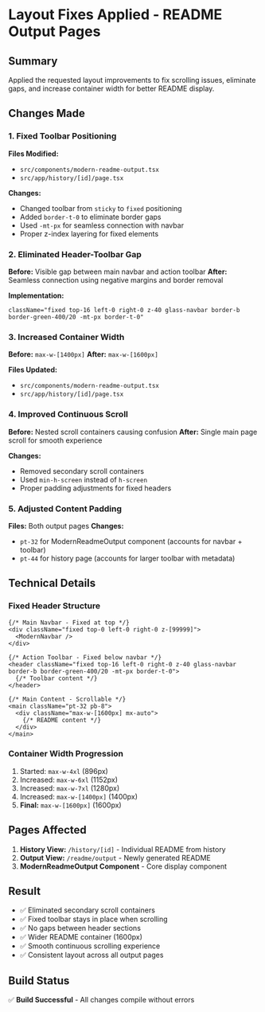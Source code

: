 # Layout Fixes Applied - README Output Pages

## Summary
Applied the requested layout improvements to fix scrolling issues, eliminate gaps, and increase container width for better README display.

## Changes Made

### 1. Fixed Toolbar Positioning
**Files Modified:**
- `src/components/modern-readme-output.tsx`
- `src/app/history/[id]/page.tsx`

**Changes:**
- Changed toolbar from `sticky` to `fixed` positioning
- Added `border-t-0` to eliminate border gaps
- Used `-mt-px` for seamless connection with navbar
- Proper z-index layering for fixed elements

### 2. Eliminated Header-Toolbar Gap
**Before:** Visible gap between main navbar and action toolbar
**After:** Seamless connection using negative margins and border removal

**Implementation:**
```tsx
className="fixed top-16 left-0 right-0 z-40 glass-navbar border-b border-green-400/20 -mt-px border-t-0"
```

### 3. Increased Container Width
**Before:** `max-w-[1400px]`
**After:** `max-w-[1600px]`

**Files Updated:**
- `src/components/modern-readme-output.tsx`
- `src/app/history/[id]/page.tsx`

### 4. Improved Continuous Scroll
**Before:** Nested scroll containers causing confusion
**After:** Single main page scroll for smooth experience

**Changes:**
- Removed secondary scroll containers
- Used `min-h-screen` instead of `h-screen`
- Proper padding adjustments for fixed headers

### 5. Adjusted Content Padding
**Files:** Both output pages
**Changes:**
- `pt-32` for ModernReadmeOutput component (accounts for navbar + toolbar)
- `pt-44` for history page (accounts for larger toolbar with metadata)

## Technical Details

### Fixed Header Structure
```tsx
{/* Main Navbar - Fixed at top */}
<div className="fixed top-0 left-0 right-0 z-[99999]">
  <ModernNavbar />
</div>

{/* Action Toolbar - Fixed below navbar */}
<header className="fixed top-16 left-0 right-0 z-40 glass-navbar border-b border-green-400/20 -mt-px border-t-0">
  {/* Toolbar content */}
</header>

{/* Main Content - Scrollable */}
<main className="pt-32 pb-8">
  <div className="max-w-[1600px] mx-auto">
    {/* README content */}
  </div>
</main>
```

### Container Width Progression
1. Started: `max-w-4xl` (896px)
2. Increased: `max-w-6xl` (1152px) 
3. Increased: `max-w-7xl` (1280px)
4. Increased: `max-w-[1400px]` (1400px)
5. **Final:** `max-w-[1600px]` (1600px)

## Pages Affected
1. **History View:** `/history/[id]` - Individual README from history
2. **Output View:** `/readme/output` - Newly generated README
3. **ModernReadmeOutput Component** - Core display component

## Result
- ✅ Eliminated secondary scroll containers
- ✅ Fixed toolbar stays in place when scrolling
- ✅ No gaps between header sections
- ✅ Wider README container (1600px)
- ✅ Smooth continuous scrolling experience
- ✅ Consistent layout across all output pages

## Build Status
✅ **Build Successful** - All changes compile without errors